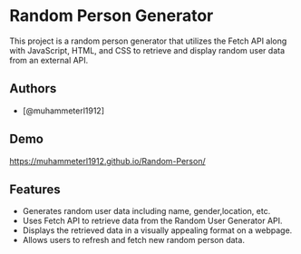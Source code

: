 
# Random Person Generator

This project is a random person generator that utilizes the Fetch API along with JavaScript, HTML, and CSS to retrieve and display random user data from an external API.


## Authors

- [@muhammeterl1912]


## Demo

https://muhammeterl1912.github.io/Random-Person/


## Features

- Generates random user data including name, gender,location, etc.
- Uses Fetch API to retrieve data from the Random User Generator API.
- Displays the retrieved data in a visually appealing format on a webpage.
- Allows users to refresh and fetch new random person data.


